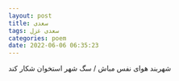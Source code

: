 ```yaml
---
layout: post
title: سعدی
tags: سعدی غزل
categories: poem
date: 2022-06-06 06:35:23
---
```


شهربند هوای نفس مباش / سگ شهر استخوان شکار کند
